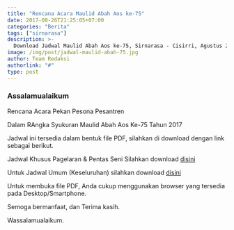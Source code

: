 ```yaml
---
title: "Rencana Acara Maulid Abah Aos ke-75"
date: 2017-08-26T21:25:05+07:00
categories: "Berita"
tags: ["sirnarasa"]
description: >-
  Download Jadwal Maulid Abah Aos ke-75, Sirnarasa - Cisirri, Agustus 2017
image: /img/post/jadwal-maulid-abah-75.jpg
author: Team Redaksi
authorlink: "#"
type: post
---
```


### Assalamualaikum

Rencana Acara Pekan Pesona Pesantren

Dalam RAngka Syukuran Maulid Abah Aos Ke-75
Tahun 2017

Jadwal ini tersedia dalam bentuk file PDF, silahkan di download dengan link sebagai berikut.

Jadwal Khusus Pagelaran & Pentas Seni Silahkan download [disini](https://www.sirnarasa.org/file/rencana-kegiatan-pentas-seni.pdf)

Untuk Jadwal Umum (Keseluruhan) silahkan download [disini](https://www.sirnarasa.org/file/rencana-kegiatan-umum.pdf)

Untuk membuka file PDF, Anda cukup menggunakan browser yang tersedia pada Desktop/Smartphone.

Semoga bermanfaat, dan Terima kasih.

Wassalamualaikum.